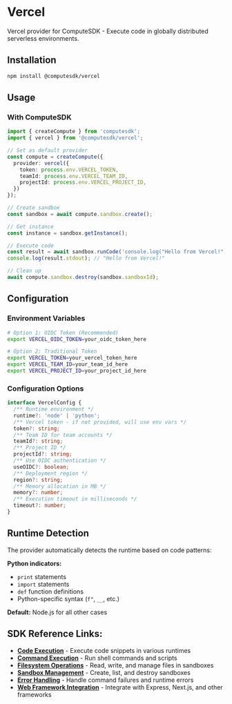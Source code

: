 # Vercel

Vercel provider for ComputeSDK - Execute code in globally distributed serverless environments.

## Installation

```bash
npm install @computesdk/vercel
```

## Usage

### With ComputeSDK

```typescript
import { createCompute } from 'computesdk';
import { vercel } from '@computesdk/vercel';

// Set as default provider
const compute = createCompute({ 
  provider: vercel({ 
    token: process.env.VERCEL_TOKEN,
    teamId: process.env.VERCEL_TEAM_ID,
    projectId: process.env.VERCEL_PROJECT_ID,
  }) 
});

// Create sandbox
const sandbox = await compute.sandbox.create();

// Get instance
const instance = sandbox.getInstance();

// Execute code
const result = await sandbox.runCode('console.log("Hello from Vercel!")');
console.log(result.stdout); // "Hello from Vercel!"

// Clean up
await compute.sandbox.destroy(sandbox.sandboxId);
```

## Configuration

### Environment Variables

```bash
# Option 1: OIDC Token (Recommended)
export VERCEL_OIDC_TOKEN=your_oidc_token_here

# Option 2: Traditional Token
export VERCEL_TOKEN=your_vercel_token_here
export VERCEL_TEAM_ID=your_team_id_here
export VERCEL_PROJECT_ID=your_project_id_here
```

### Configuration Options

```typescript
interface VercelConfig {
  /** Runtime environment */
  runtime?: 'node' | 'python';
  /** Vercel token - if not provided, will use env vars */
  token?: string;
  /** Team ID for team accounts */
  teamId?: string;
  /** Project ID */
  projectId?: string;
  /** Use OIDC authentication */
  useOIDC?: boolean;
  /** Deployment region */
  region?: string;
  /** Memory allocation in MB */
  memory?: number;
  /** Execution timeout in milliseconds */
  timeout?: number;
}
```


## Runtime Detection

The provider automatically detects the runtime based on code patterns:

**Python indicators:**
- `print` statements
- `import` statements  
- `def` function definitions
- Python-specific syntax (`f"`, `__`, etc.)

**Default:** Node.js for all other cases


## SDK Reference Links:

- **[Code Execution](/docs/reference/code-execution)** - Execute code snippets in various runtimes
- **[Command Execution](/docs/reference/code-execution#basic-code-execution)** - Run shell commands and scripts
- **[Filesystem Operations](/docs/reference/filesystem)** - Read, write, and manage files in sandboxes
- **[Sandbox Management](/docs/reference/sandbox-management)** - Create, list, and destroy sandboxes
- **[Error Handling](/docs/reference/api-integration#error-handling)** - Handle command failures and runtime errors
- **[Web Framework Integration](/docs/reference/api-integration#web-framework-integration)** - Integrate with Express, Next.js, and other frameworks